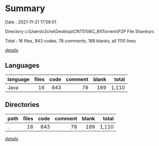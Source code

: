 # Summary

Date : 2021-11-21 17:59:01

Directory c:\Users\r2che\Desktop\CNT5106C_BitTorrent\P2P File Share\src

Total : 16 files,  843 codes, 78 comments, 189 blanks, all 1110 lines

[details](details.md)

## Languages
| language | files | code | comment | blank | total |
| :--- | ---: | ---: | ---: | ---: | ---: |
| Java | 16 | 843 | 78 | 189 | 1,110 |

## Directories
| path | files | code | comment | blank | total |
| :--- | ---: | ---: | ---: | ---: | ---: |
| . | 16 | 843 | 78 | 189 | 1,110 |

[details](details.md)